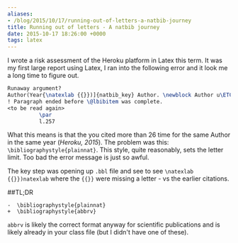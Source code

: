 ```yaml
---
aliases:
- /blog/2015/10/17/running-out-of-letters-a-natbib-journey
title: Running out of letters - A natbib journey
date: 2015-10-17 18:26:00 +0000
tags: latex
---
```

I wrote a risk assessment of the Heroku platform in Latex this term. It was my first large report using Latex, I ran into the following error and it look me a long time to figure out.

```latex
Runaway argument?
Author(Year{\natexlab {{}})]{natbib_key} Author. \newblock Author u\ETC.
! Paragraph ended before \@lbibitem was complete.
<to be read again>
          \par
          l.257
```

What this means is that the you cited more than 26 time for the same Author in the same year (*Heroku, 2015*). The problem was this: `\bibliographystyle{plainnat}`. This style, quite reasonably, sets the letter limit. Too bad the error message is just so awful.

The key step was opening up `.bbl` file and see to see `\natexlab {{}})natexlab` where the `{{}}` were missing a letter - vs the earlier citations.

##TL;DR

```git
-  \bibliographystyle{plainnat}
+  \bibliographystyle{abbrv}
```

`abbrv` is likely the correct format anyway for scientific publications and is likely already in your class file (but I didn't have one of these).